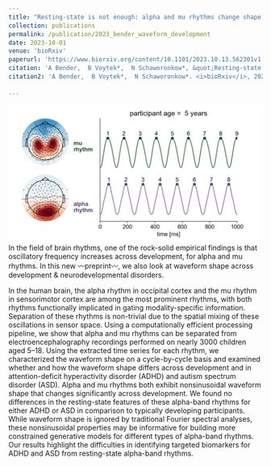 ```yaml
---
title: "Resting-state is not enough: alpha and mu rhythms change shape across development, but lack diagnostic sensitivity"
collection: publications
permalink: /publication/2023_bender_waveform_development
date: 2023-10-01
venue: 'bioRxiv'
paperurl: 'https://www.biorxiv.org/content/10.1101/2023.10.13.562301v1'
citation: 'A Bender,  B Voytek*,  N Schaworonkow*, &quot;Resting-state is not enough: alpha and mu rhythms change shape across development, but lack diagnostic sensitivity.&quot; <i>bioRxiv</i>, 2023.'
citation2: 'A Bender,  B Voytek*,  N Schaworonkow*. <i>bioRxiv</i>, 2023.'

---
```


![](../images/pub_mu_wave.png)
In the field of brain rhythms, one of the rock-solid empirical findings is that oscillatory frequency increases across development, for alpha and mu rhythms. In this new 〰️preprint〰️, we also look at waveform shape across development & neurodevelopmental disorders.

<!--more-->

In the human brain, the alpha rhythm in occipital cortex and the mu rhythm in sensorimotor cortex are among the most prominent rhythms, with both rhythms functionally implicated in gating modality-specific information. Separation of these rhythms is non-trivial due to the spatial mixing of these oscillations in sensor space. Using a computationally efficient processing pipeline, we show that alpha and mu rhythms can be separated from electroencephalography recordings performed on nearly 3000 children aged 5–18. Using the extracted time series for each rhythm, we characterized the waveform shape on a cycle-by-cycle basis and examined whether and how the waveform shape differs across development and in attention-deficit hyperactivity disorder (ADHD) and autism spectrum disorder (ASD). Alpha and mu rhythms both exhibit nonsinusoidal waveform shape that changes significantly across development. We found no differences in the resting-state features of these alpha-band rhythms for either ADHD or ASD in comparison to typically developing participants. While waveform shape is ignored by traditional Fourier spectral analyses, these nonsinusoidal properties may be informative for building more constrained generative models for different types of alpha-band rhythms. Our results highlight the difficulties in identifying targeted biomarkers for ADHD and ASD from resting-state alpha-band rhythms.
